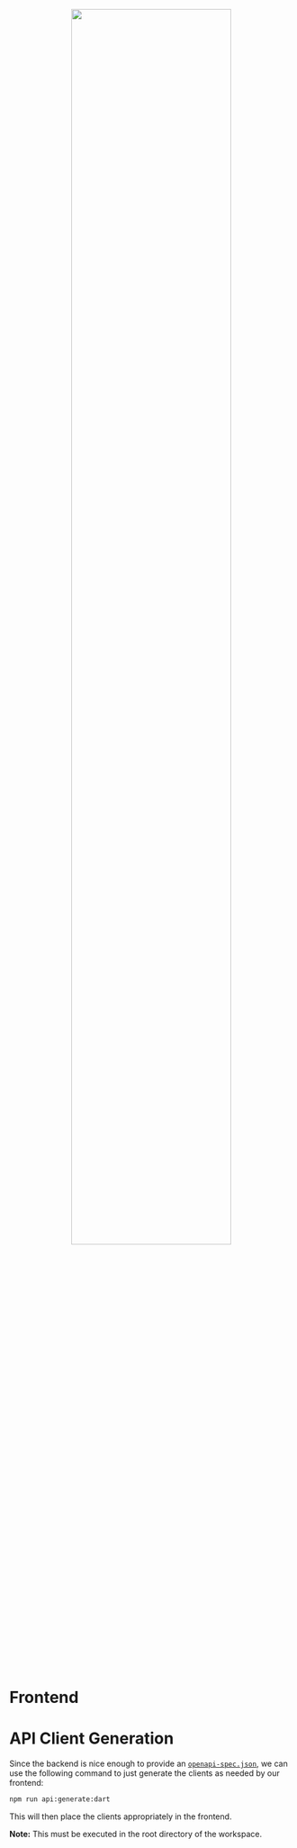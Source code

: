 <p align="center">
  <img width="75%" src="https://media.githubusercontent.com/media/cameronroudebush/sprout/master/frontend/assets/logo/color-transparent.png">
  <br></br>
  <h1>Frontend</h1>
</p>

# API Client Generation

Since the backend is nice enough to provide an [`openapi-spec.json`](../backend/README.md#open-api-spec), we can use the following command to just generate the clients as needed by our frontend:

```sh
npm run api:generate:dart
```

This will then place the clients appropriately in the frontend.

**Note:** This must be executed in the root directory of the workspace.
